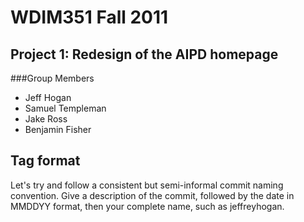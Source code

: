 # WDIM351 Fall 2011
## Project 1: Redesign of the AIPD homepage
###Group Members
+ Jeff Hogan
+ Samuel Templeman
+ Jake Ross
+ Benjamin Fisher


## Tag format
Let's try and follow a consistent but semi-informal commit naming convention.
Give a description of the commit, followed by the date in MMDDYY format, then
your complete name, such as jeffreyhogan.
